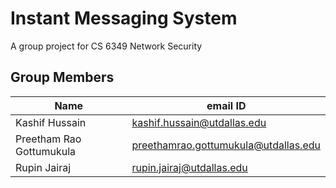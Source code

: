 # Instant Messaging System
A group project for CS 6349 Network Security

## Group Members
| Name | email ID |
|------|----------| 
| Kashif Hussain | kashif.hussain@utdallas.edu |
| Preetham Rao Gottumukula | preethamrao.gottumukula@utdallas.edu |
| Rupin Jairaj | rupin.jairaj@utdallas.edu |

